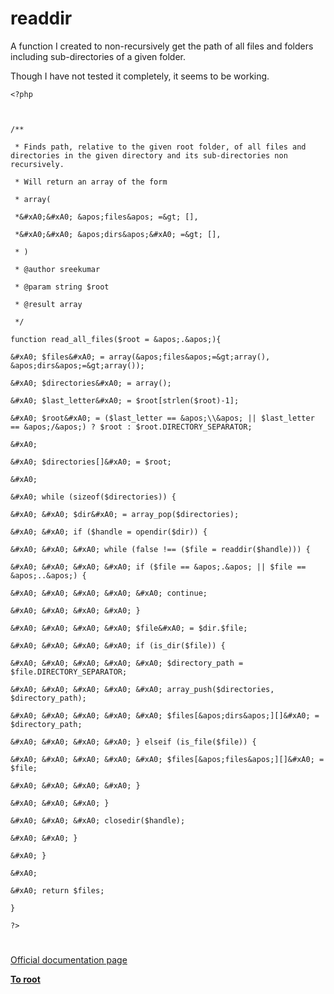# readdir





A function I created to non-recursively get the path of all files and folders including sub-directories of a given folder.

Though I have not tested it completely, it seems to be working.





```
<?php



/**

 * Finds path, relative to the given root folder, of all files and directories in the given directory and its sub-directories non recursively.

 * Will return an array of the form 

 * array(

 *&#xA0;&#xA0; &apos;files&apos; =&gt; [],

 *&#xA0;&#xA0; &apos;dirs&apos;&#xA0; =&gt; [],

 * )

 * @author sreekumar

 * @param string $root

 * @result array

 */

function read_all_files($root = &apos;.&apos;){

&#xA0; $files&#xA0; = array(&apos;files&apos;=&gt;array(), &apos;dirs&apos;=&gt;array());

&#xA0; $directories&#xA0; = array();

&#xA0; $last_letter&#xA0; = $root[strlen($root)-1];

&#xA0; $root&#xA0; = ($last_letter == &apos;\\&apos; || $last_letter == &apos;/&apos;) ? $root : $root.DIRECTORY_SEPARATOR;

&#xA0; 

&#xA0; $directories[]&#xA0; = $root;

&#xA0; 

&#xA0; while (sizeof($directories)) {

&#xA0; &#xA0; $dir&#xA0; = array_pop($directories);

&#xA0; &#xA0; if ($handle = opendir($dir)) {

&#xA0; &#xA0; &#xA0; while (false !== ($file = readdir($handle))) {

&#xA0; &#xA0; &#xA0; &#xA0; if ($file == &apos;.&apos; || $file == &apos;..&apos;) {

&#xA0; &#xA0; &#xA0; &#xA0; &#xA0; continue;

&#xA0; &#xA0; &#xA0; &#xA0; }

&#xA0; &#xA0; &#xA0; &#xA0; $file&#xA0; = $dir.$file;

&#xA0; &#xA0; &#xA0; &#xA0; if (is_dir($file)) {

&#xA0; &#xA0; &#xA0; &#xA0; &#xA0; $directory_path = $file.DIRECTORY_SEPARATOR;

&#xA0; &#xA0; &#xA0; &#xA0; &#xA0; array_push($directories, $directory_path);

&#xA0; &#xA0; &#xA0; &#xA0; &#xA0; $files[&apos;dirs&apos;][]&#xA0; = $directory_path;

&#xA0; &#xA0; &#xA0; &#xA0; } elseif (is_file($file)) {

&#xA0; &#xA0; &#xA0; &#xA0; &#xA0; $files[&apos;files&apos;][]&#xA0; = $file;

&#xA0; &#xA0; &#xA0; &#xA0; }

&#xA0; &#xA0; &#xA0; }

&#xA0; &#xA0; &#xA0; closedir($handle);

&#xA0; &#xA0; }

&#xA0; }

&#xA0; 

&#xA0; return $files;

}

?>
```



  

#

[Official documentation page](https://www.php.net/manual/en/function.readdir.php)

**[To root](/README.md)**